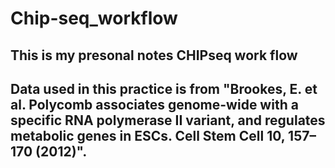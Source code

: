 # Chip-seq_workflow
## This is my presonal notes CHIPseq work flow
## Data used in this practice is from "Brookes, E. et al. Polycomb associates genome-wide with a specific RNA polymerase II variant, and regulates metabolic genes in ESCs. Cell Stem Cell 10, 157–170 (2012)".

